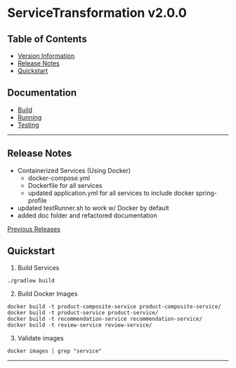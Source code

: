 # ServiceTransformation v2.0.0

## Table of Contents
- [Version Information](./doc/VERSION.md)
- [Release Notes](#release-notes)
- [Quickstart](#quickstart)

## Documentation
- [Build](./doc/BUILD.md)
- [Running](./doc/RUNNING.md)
- [Testing](./doc/TESTING.md)

---

## Release Notes

- Containerized Services (Using Docker)
  - docker-compose.yml
  - Dockerfile for all services
  - updated application.yml for all services to include docker spring-profile
- updated testRunner.sh to work w/ Docker by default 
- added doc folder and refactored documentation

[Previous Releases](./doc/RELEASE.md)

## Quickstart

1. Build Services
```shell
./gradlew build
```

2. Build Docker Images
```shell
docker build -t product-composite-service product-composite-service/
docker build -t product-service product-service/
docker build -t recommendation-service recommendation-service/
docker build -t review-service review-service/
```
3. Validate images
```shell
docker images | grep "service"
```



---






